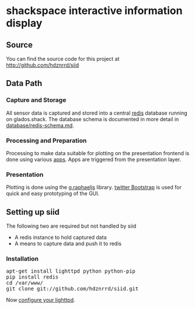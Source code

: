 # shackspace interactive information display
## Source
You can find the source code for this project at http://github.com/hdznrrd/siid

## Data Path
### Capture and Storage
All sensor data is captured and stored into a central [redis](http://redis.io/) database running on glados.shack.
The database schema is documented in more detail in [database/redis-schema.md](database/redis-schema.md).

### Processing and Preparation
Processing to make data suitable for plotting on the presentation frontend is done using various [apps](https://github.com/hdznrrd/siid/tree/master/apps).
Apps are triggered from the presentation layer.

### Presentation
Plotting is done using the [g.raphaeljs](http://g.raphaeljs.com/) library.
[twitter Bootstrap](twitter.github.com/bootstrap) is used for quick and easy prototyping of the GUI.

## Setting up siid
The following two are required but not handled by siid

- A redis instance to hold captured data
- A means to capture data and push it to redis


### Installation

<pre>apt-get install lighttpd python python-pip
pip install redis
cd /var/www/
git clone git://github.com/hdznrrd/siid.git</pre>

Now [configure your lighttpd](lighttpd/README.md).
